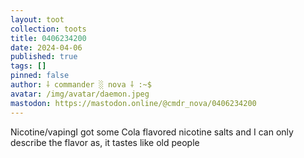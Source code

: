 ```yaml
---
layout: toot
collection: toots
title: 0406234200
date: 2024-04-06
published: true
tags: []
pinned: false
author: ⸸ commander ░ nova ⸸ :~$
avatar: /img/avatar/daemon.jpeg
mastodon: https://mastodon.online/@cmdr_nova/0406234200
---
```


Nicotine/vapingI got some Cola flavored nicotine salts and I can only describe the flavor as, it tastes like old people
